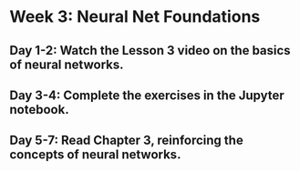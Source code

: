 # Week 3: Neural Net Foundations

##	Day 1-2: Watch the Lesson 3 video on the basics of neural networks.


##	Day 3-4: Complete the exercises in the Jupyter notebook.


##	Day 5-7: Read Chapter 3, reinforcing the concepts of neural networks.


